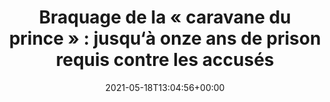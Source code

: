 ---
isIndex: false
title: "Braquage de la « caravane du prince » : jusqu‘à onze ans de prison requis contre les accusés"
date: 2021-05-18T13:04:56+00:00
concerned:
  - joseph-hazan
  - sophie-rey-gascon
press:
  title: Le Parisien
  url: https://www.leparisien.fr/faits-divers/braquage-de-la-caravane-du-prince-jusqua-onze-ans-de-prison-requis-contre-les-accuses-18-05-2021-TOSUS3WX3JB2ZOYEFQIQCPIX2M.php
---